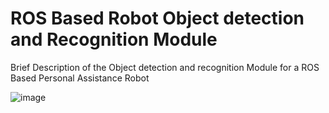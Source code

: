 # ROS Based Robot Object detection and Recognition Module
Brief Description of the Object detection and recognition Module for a ROS Based Personal Assistance Robot


![image](http://wiki.ros.org/cv_bridge?action=AttachFile&do=get&target=cvbridge.png)

